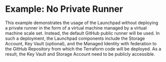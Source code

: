 # Example: No Private Runner

This example demonstrates the usage of the Launchpad without deploying a private runner in the form of a virtual machine managed by a virtual machine scale set. Instead, the default GitHub public runner will be used. In such a deployment, the Launchpad components include the Storage Account, Key Vault (optional), and the Managed Identity with federation to the GitHub Repository from which the Terraform code will be deployed. As a result, the Key Vault and Storage Account need to be publicly accessible.
